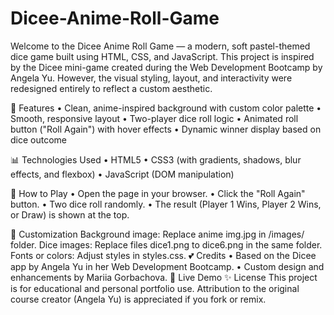 # Dicee-Anime-Roll-Game
Welcome to the Dicee Anime Roll Game — a modern, soft pastel-themed dice game built using HTML, CSS, and JavaScript. This project is inspired by the Dicee mini-game created during the Web Development Bootcamp by Angela Yu. However, the visual styling, layout, and interactivity were redesigned entirely to reflect a custom aesthetic.

🌟 Features
    • Clean, anime-inspired background with custom color palette
    • Smooth, responsive layout
    • Two-player dice roll logic
    • Animated roll button ("Roll Again") with hover effects
    • Dynamic winner display based on dice outcome

📊 Technologies Used
    • HTML5
    • CSS3 (with gradients, shadows, blur effects, and flexbox)
    • JavaScript (DOM manipulation)

🔄 How to Play
    • Open the page in your browser.
    • Click the "Roll Again" button.
    • Two dice roll randomly.
    • The result (Player 1 Wins, Player 2 Wins, or Draw) is shown at the top.

🎨 Customization
Background image: Replace anime img.jpg in /images/ folder.
Dice images: Replace files dice1.png to dice6.png in the same folder.
Fonts or colors: Adjust styles in styles.css.
💕 Credits
    • Based on the Dicee app by Angela Yu in her Web Development Bootcamp.
    • Custom design and enhancements by Mariia Gorbachova.
🎯 Live Demo 
✨ License
This project is for educational and personal portfolio use. Attribution to the original course creator (Angela Yu) is appreciated if you fork or remix.
